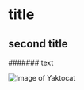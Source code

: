 # title
## second title
####### text

![Image of Yaktocat](https://octodex.github.com/images/yaktocat.png)

